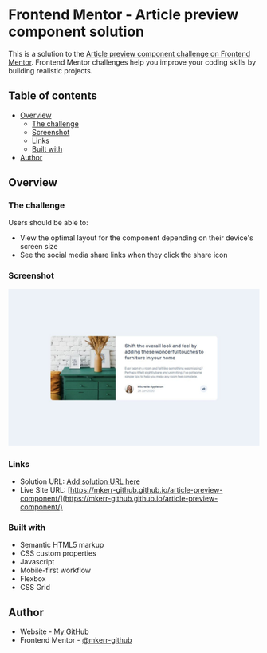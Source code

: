 # Frontend Mentor - Article preview component solution

This is a solution to the [Article preview component challenge on Frontend Mentor](https://www.frontendmentor.io/challenges/article-preview-component-dYBN_pYFT). Frontend Mentor challenges help you improve your coding skills by building realistic projects. 

## Table of contents

- [Overview](#overview)
  - [The challenge](#the-challenge)
  - [Screenshot](#screenshot)
  - [Links](#links)
  - [Built with](#built-with)
- [Author](#author)


## Overview

### The challenge

Users should be able to:

- View the optimal layout for the component depending on their device's screen size
- See the social media share links when they click the share icon

### Screenshot

![](./screenshot.jpg)

### Links

- Solution URL: [Add solution URL here](https://your-solution-url.com)
- Live Site URL: [https://mkerr-github.github.io/article-preview-component/](https://mkerr-github.github.io/article-preview-component/)


### Built with

- Semantic HTML5 markup
- CSS custom properties
- Javascript
- Mobile-first workflow
- Flexbox
- CSS Grid


## Author

- Website - [My GitHub](https://github.com/mkerr-github)
- Frontend Mentor - [@mkerr-github](https://www.frontendmentor.io/profile/mkerr-github)
